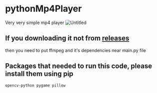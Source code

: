 # pythonMp4Player
Very very simple mp4 player
![Untitled](https://github.com/SAANN3/pythonMp4Player/assets/95036865/cca45ac9-9ad8-4682-a112-37dfed3d679b)


## If you downloading it not from [releases](https://github.com/SAANN3/pythonMp4Player/releases)
then you need to put ffmpeg and it's dependencies near main.py file
## Packages that needed to run this code, please install them using pip
```
opencv-python pygame pillow
```
